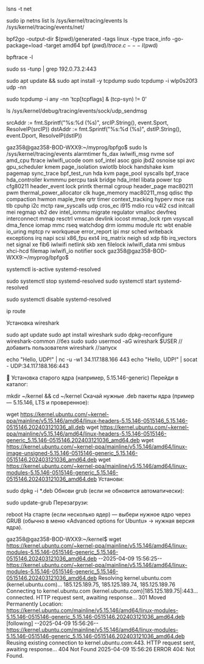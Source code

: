 lsns -t net


sudo ip netns list
ls /sys/kernel/tracing/events
ls /sys/kernel/tracing/events/net/




bpf2go -output-dir $(pwd)/generated -tags linux -type trace_info -go-package=load -target amd64 bpf $(pwd)/trace.c -- -I$(pwd)

bpftrace -l

sudo ss -tunp | grep 192.0.73.2:443


sudo apt update && sudo apt install -y tcpdump
sudo tcpdump -i wlp0s20f3 udp -nn

sudo tcpdump -i any -nn 'tcp[tcpflags] & (tcp-syn) != 0'

ls /sys/kernel/debug/tracing/events/sock/udp_sendmsg


srcAddr := fmt.Sprintf("%s:%d (%s)", srcIP.String(), event.Sport, ResolveIP(srcIP))
dstAddr := fmt.Sprintf("%s:%d (%s)", dstIP.String(), event.Dport, ResolveIP(dstIP))


gaz358@gaz358-BOD-WXX9:~/myprog/bpfgo$ sudo ls /sys/kernel/tracing/events
alarmtimer        fs_dax          iwlwifi_msg    nvme            sof
amd_cpu           ftrace          iwlwifi_ucode  oom             sof_intel
asoc              gpio            jbd2           osnoise         spi
avc               gpu_scheduler   kmem           page_isolation  swiotlb
block             handshake       ksm            pagemap         sync_trace
bpf_test_run      hda             kvm            page_pool       syscalls
bpf_trace         hda_controller  kvmmmu         percpu          task
bridge            hda_intel       libata         power           tcp
cfg80211          header_event    lock           printk          thermal
cgroup            header_page     mac80211       pwm             thermal_power_allocator
clk               huge_memory     mac80211_msg   qdisc           thp
compaction        hwmon           maple_tree     qrtr            timer
context_tracking  hyperv          mce            ras             tlb
cpuhp             i2c             mctp           raw_syscalls    udp
cros_ec           i915            mdio           rcu             v4l2
csd               initcall        mei            regmap          vb2
dev               intel_iommu     migrate        regulator       vmalloc
devfreq           interconnect    mmap           resctrl         vmscan
devlink           iocost          mmap_lock      rpm             vsyscall
dma_fence         iomap           mmc            rseq            watchdog
drm               iommu           module         rtc             wbt
enable            io_uring        mptcp          rv              workqueue
error_report      ipi             msr            sched           writeback
exceptions        irq             napi           scsi            x86_fpu
ext4              irq_matrix      neigh          sd              xdp
fib               irq_vectors     net            signal          xe
fib6              iwlwifi         netlink        skb             xen
filelock          iwlwifi_data    nmi            smbus           xhci-hcd
filemap           iwlwifi_io      notifier       sock
gaz358@gaz358-BOD-WXX9:~/myprog/bpfgo$ 


systemctl is-active systemd-resolved

sudo systemctl stop systemd-resolved
sudo systemctl start systemd-resolved

sudo systemctl disable systemd-resolved

ip route

Установка wireshark

sudo apt update
sudo apt install wireshark
sudo dpkg-reconfigure wireshark-common //без sudo
sudo usermod -aG wireshark $USER //добавить пользователя
wireshark //запуск

echo "Hello, UDP!" | nc -u -w1 34.117.188.166 443
echo "Hello, UDP!" | socat - UDP:34.117.188.166:443



🔽 Установка старого ядра (например, 5.15.146-generic)
Перейди в каталог:


mkdir ~/kernel && cd ~/kernel
Скачай нужные .deb пакеты ядра (пример — 5.15.146, LTS и проверенное):


wget https://kernel.ubuntu.com/~kernel-ppa/mainline/v5.15.146/amd64/linux-headers-5.15.146-0515146_5.15.146-0515146.202403121036_all.deb
wget https://kernel.ubuntu.com/~kernel-ppa/mainline/v5.15.146/amd64/linux-headers-5.15.146-0515146-generic_5.15.146-0515146.202403121036_amd64.deb
wget https://kernel.ubuntu.com/~kernel-ppa/mainline/v5.15.146/amd64/linux-image-unsigned-5.15.146-0515146-generic_5.15.146-0515146.202403121036_amd64.deb
wget https://kernel.ubuntu.com/~kernel-ppa/mainline/v5.15.146/amd64/linux-modules-5.15.146-0515146-generic_5.15.146-0515146.202403121036_amd64.deb
Установи:


sudo dpkg -i *.deb
Обнови grub (если не обновится автоматически):


sudo update-grub
Перезагрузи:


reboot
На старте (если несколько ядер) — выбери нужное ядро через GRUB (обычно в меню «Advanced options for Ubuntu» → нужная версия ядра).

gaz358@gaz358-BOD-WXX9:~/kernel$ wget https://kernel.ubuntu.com/~kernel-ppa/mainline/v5.15.146/amd64/linux-modules-5.15.146-0515146-generic_5.15.146-0515146.202403121036_amd64.deb
--2025-04-09 15:56:25--  https://kernel.ubuntu.com/~kernel-ppa/mainline/v5.15.146/amd64/linux-modules-5.15.146-0515146-generic_5.15.146-0515146.202403121036_amd64.deb
Resolving kernel.ubuntu.com (kernel.ubuntu.com)... 185.125.189.75, 185.125.189.74, 185.125.189.76
Connecting to kernel.ubuntu.com (kernel.ubuntu.com)|185.125.189.75|:443... connected.
HTTP request sent, awaiting response... 301 Moved Permanently
Location: https://kernel.ubuntu.com/mainline/v5.15.146/amd64/linux-modules-5.15.146-0515146-generic_5.15.146-0515146.202403121036_amd64.deb [following]
--2025-04-09 15:56:26--  https://kernel.ubuntu.com/mainline/v5.15.146/amd64/linux-modules-5.15.146-0515146-generic_5.15.146-0515146.202403121036_amd64.deb
Reusing existing connection to kernel.ubuntu.com:443.
HTTP request sent, awaiting response... 404 Not Found
2025-04-09 15:56:26 ERROR 404: Not Found.



